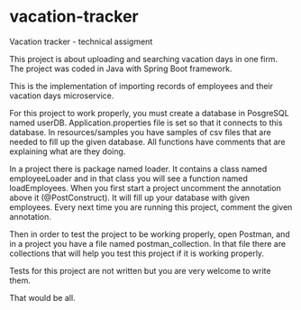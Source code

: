 # vacation-tracker
Vacation tracker - technical assigment

This project is about uploading and searching vacation days in one firm. The project was coded in Java with Spring Boot framework.

This is the implementation of importing records of employees and their vacation days microservice.

For this project to work properly, you must create a database in PosgreSQL named userDB. Application.properties file is set so that it connects to this database. In resources/samples you have samples of csv files that are needed to fill up the given database. All functions have comments that are explaining what are they doing.

In a project there is package named loader. It contains a class named employeeLoader and in that class you will see a function named loadEmployees. When you first start a project uncomment the annotation above it (@PostConstruct). It will fill up your database with given employees. Every next time you are running this project, comment the given annotation.

Then in order to test the project to be working properly, open Postman, and in a project you have a file named postman_collection. In that file there are collections that will help you test this project if it is working properly.

Tests for this project are not written but you are very welcome to write them.

That would be all.

